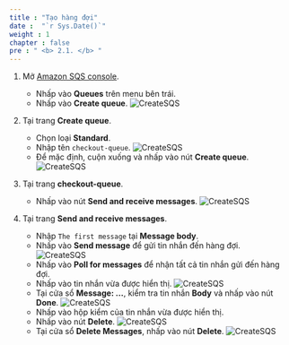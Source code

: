 ```yaml
---
title : "Tạo hàng đợi"
date :  "`r Sys.Date()`" 
weight : 1
chapter : false
pre : " <b> 2.1. </b> "
---
```

1. Mở [Amazon SQS console](https://us-east-1.console.aws.amazon.com/sqs/v2/home?region=us-east-1#/homepage).
    - Nhấp vào **Queues** trên menu bên trái.
    - Nhấp vào **Create queue**.
      ![CreateSQS](https://chaunguyen3rd.github.io/000083-Book-store-Decouple-order-process-with-SQS-and-SNS/images/temp/1/9.png?width=90pc)

2. Tại trang **Create queue**.
    - Chọn loại **Standard**.
    - Nhập tên ``checkout-queue``.
      ![CreateSQS](https://chaunguyen3rd.github.io/000083-Book-store-Decouple-order-process-with-SQS-and-SNS/images/temp/1/10.png?width=90pc)
    - Để mặc định, cuộn xuống và nhấp vào nút **Create queue**.
      ![CreateSQS](https://chaunguyen3rd.github.io/000083-Book-store-Decouple-order-process-with-SQS-and-SNS/images/temp/1/11.png?width=90pc)

3. Tại trang **checkout-queue**.
    - Nhấp vào nút **Send and receive messages**.
      ![CreateSQS](https://chaunguyen3rd.github.io/000083-Book-store-Decouple-order-process-with-SQS-and-SNS/images/temp/1/12.png?width=90pc)

4. Tại trang **Send and receive messages**.
    - Nhập ``The first message`` tại **Message body**.
    - Nhấp vào **Send message** để gửi tin nhắn đến hàng đợi.
      ![CreateSQS](https://chaunguyen3rd.github.io/000083-Book-store-Decouple-order-process-with-SQS-and-SNS/images/temp/1/13.png?width=90pc)
    - Nhấp vào **Poll for messages** để nhận tất cả tin nhắn gửi đến hàng đợi.
    - Nhấp vào tin nhắn vừa được hiển thị.
      ![CreateSQS](https://chaunguyen3rd.github.io/000083-Book-store-Decouple-order-process-with-SQS-and-SNS/images/temp/1/14.png?width=90pc)
    - Tại cửa sổ **Message: ...**, kiểm tra tin nhắn **Body** và nhấp vào nút **Done**.
      ![CreateSQS](https://chaunguyen3rd.github.io/000083-Book-store-Decouple-order-process-with-SQS-and-SNS/images/temp/1/15.png?width=90pc)
    - Nhấp vào hộp kiểm của tin nhắn vừa được hiển thị.
    - Nhấp vào nút **Delete**.
      ![CreateSQS](https://chaunguyen3rd.github.io/000083-Book-store-Decouple-order-process-with-SQS-and-SNS/images/temp/1/16.png?width=90pc)
    - Tại cửa sổ **Delete Messages**, nhấp vào nút **Delete**.
      ![CreateSQS](https://chaunguyen3rd.github.io/000083-Book-store-Decouple-order-process-with-SQS-and-SNS/images/temp/1/17.png?width=90pc)
